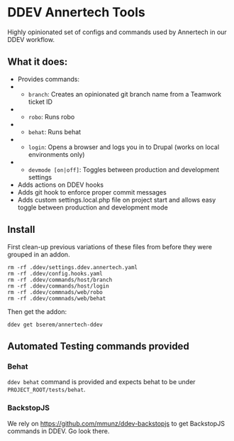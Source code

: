 # DDEV Annertech Tools

Highly opinionated set of configs and commands used by Annertech in our DDEV workflow.

## What it does:

- Provides commands:
- - `branch`: Creates an opinionated git branch name from a Teamwork ticket ID
- - `robo`: Runs robo
- - `behat`: Runs behat
- - `login`: Opens a browser and logs you in to Drupal (works on local environments only)
- - `devmode [on|off]`: Toggles between production and development settings
- Adds actions on DDEV hooks
- Adds git hook to enforce proper commit messages
- Adds custom settings.local.php file on project start and allows easy toggle between production and development mode

## Install

First clean-up previous variations of these files from before they were grouped in an addon.
```
rm -rf .ddev/settings.ddev.annertech.yaml
rm -rf .ddev/config.hooks.yaml
rm -rf .ddev/commands/host/branch
rm -rf .ddev/commands/host/login
rm -rf .ddev/commnads/web/robo
rm -rf .ddev/commnads/web/behat
```

Then get the addon:
```
ddev get bserem/annertech-ddev
```

## Automated Testing commands provided

### Behat

`ddev behat` command is provided and expects behat to be under `PROJECT_ROOT/tests/behat`.

### BackstopJS

We rely on https://github.com/mmunz/ddev-backstopjs to get BackstopJS commands in DDEV. Go look there.
